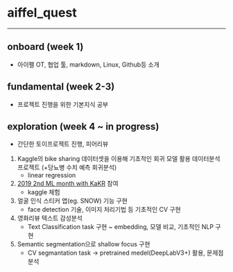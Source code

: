 # aiffel_quest

---

## onboard (week 1)
  - 아이펠 OT, 협업 툴, markdown, Linux, Github등 소개


## fundamental (week 2-3)
  - 프로젝트 진행을 위한 기본지식 공부


## exploration (week 4 ~ in progress)
  -  간단한 토이프로젝트 진행, 피어리뷰

1. Kaggle의 bike sharing 데이터셋을 이용해 기초적인 회귀 모델 활용 데이터분석 프로젝트 (+당뇨병 수치 예측 회귀분석)
   - linear regression 
2. [2019 2nd ML month with KaKR](https://www.kaggle.com/competitions/2019-2nd-ml-month-with-kakr/overview) 참여
   - kaggle 체험
3. 얼굴 인식 스티커 앱(eg. SNOW) 기능 구현
   - face detection 기술, 이미지 처리기법 등 기초적인 CV 구현
4. 영화리뷰 텍스트 감성분석
   - Text Classification task 구현 ~ embedding, 모델 비교, 기초적인 NLP 구현
5. Semantic segmentation으로 shallow focus 구현
   - CV segmantation task -> pretrained medel(DeepLabV3+) 활용, 문제점 분석
